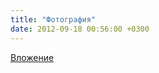 ```yaml
---
title: "Фотография"
date: 2012-09-18 00:56:00 +0300
---
```



[Вложение](/assets/vk_photos/1/eLUbRVOxiy0.jpg)
